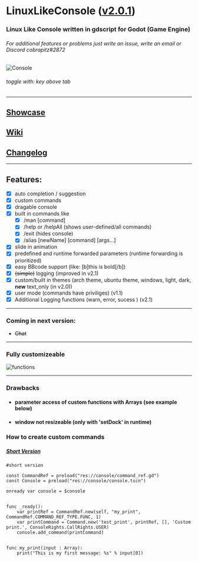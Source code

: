 # LinuxLikeConsole ([v2.0.1](https://github.com/cobrapitz/LinuxLikeConsole/tree/v2.0.1))
### Linux Like Console written in gdscript for Godot (Game Engine)
###### For additional features or problems just write an issue, write an email or Discord cobrapitz#2872


![Console](https://github.com/cobrapitz/LinuxLikeConsole/blob/master/showcase/consoleFront.PNG)

###### toggle with: key above tab

***

## [Showcase](https://github.com/cobrapitz/LinuxLikeConsole/wiki/Showcase)

## [Wiki](https://github.com/cobrapitz/LinuxLikeConsole/wiki)

## [Changelog](https://github.com/cobrapitz/LinuxLikeConsole/wiki/Changelog)

***

## Features:
* [x] auto completion / suggestion
* [x] custom commands
* [x] dragable console
* [x] built in commands like
  * [x] /man [command]
  * [x] /help or /helpAll (shows user-defined/all commands)
  * [x] /exit (hides console)
  * [x] /alias [newName] [command] [args...]
* [x] slide in animation
* [x] predefined and runtime forwarded parameters (runtime forwarding is prioritized)
* [x] easy BBcode support (like: [b]this is bold[/b])
* [x] ~~(simple)~~  logging (improved in v2.1)
* [x] custom/built in themes (arch theme, ubuntu theme, windows, light, dark, **new** text_only (in v2.0))
* [x] user mode (commands have priviliges) (v1.1)
* [x] Additional Logging functions (warn, error, sucess ) (v2.1)
***
### Coming in next version:
- ~~Chat~~

***
### Fully customizeable

![functions](https://github.com/cobrapitz/LinuxLikeConsole/blob/master/showcase/console10.PNG)

***

### Drawbacks
* #### parameter access of custom functions with Arrays (see example below)
* #### window not resizeable (only with 'setDock' in runtime)


### How to create custom commands

##### [Short Version](https://github.com/cobrapitz/LinuxLikeConsole/wiki/Examples#1-how-to-add-custom-command-1)
```gdscript
#short version

const CommandRef = preload("res://console/command_ref.gd")
const Console = preload("res://console/console.tscn")

onready var console = $console


func _ready():
    var printRef = CommandRef.new(self, "my_print", CommandRef.COMMAND_REF_TYPE.FUNC, 1)
    var printCommand = Command.new('test_print', printRef, [], 'Custom print.', ConsoleRights.CallRights.USER)
    console.add_command(printCommand)

    
func my_print(input : Array):
    print("This is my first message: %s" % input[0]) 
```
